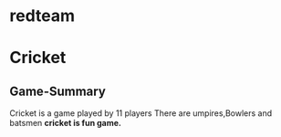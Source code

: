 # redteam

Cricket
=======
## Game-Summary

Cricket is a game played by 11 players
There are umpires,Bowlers and batsmen 
**cricket is fun game.**
 